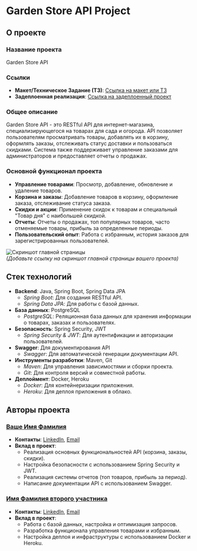 # Garden Store API Project

## О проекте
### Название проекта
Garden Store API

### Ссылки
- **Макет/Техническое Задание (ТЗ)**: [Ссылка на макет или ТЗ](#)
- **Задеплоенная реализация**: [Ссылка на задеплоенный проект](#)

### Общее описание
Garden Store API - это RESTful API для интернет-магазина, специализирующегося на товарах для сада и огорода. API позволяет пользователям просматривать товары, добавлять их в корзину, оформлять заказы, отслеживать статус доставки и пользоваться скидками. Система также поддерживает управление заказами для администраторов и предоставляет отчеты о продажах.

### Основной функционал проекта
- **Управление товарами**: Просмотр, добавление, обновление и удаление товаров.
- **Корзина и заказы**: Добавление товаров в корзину, оформление заказа, отслеживание статуса заказа.
- **Скидки и акции**: Применение скидок к товарам и специальный "Товар дня" с наибольшей скидкой.
- **Отчеты**: Отчеты о продажах, топ популярных товаров, часто отменяемые товары, прибыль за определенные периоды.
- **Пользовательский опыт**: Работа с избранным, история заказов для зарегистрированных пользователей.

![Скриншот главной страницы](#)  
*(Добавьте ссылку на скриншот главной страницы вашего проекта)*

## Стек технологий
- **Backend**: Java, Spring Boot, Spring Data JPA
    - *Spring Boot*: Для создания RESTful API.
    - *Spring Data JPA*: Для работы с базой данных.
- **База данных**: PostgreSQL
    - *PostgreSQL*: Реляционная база данных для хранения информации о товарах, заказах и пользователях.
- **Безопасность**: Spring Security, JWT
    - *Spring Security & JWT*: Для аутентификации и авторизации пользователей.
- **Swagger**: Для документирования API
    - *Swagger*: Для автоматической генерации документации API.
- **Инструменты разработки**: Maven, Git
    - *Maven*: Для управления зависимостями и сборки проекта.
    - *Git*: Для контроля версий и совместной работы.
- **Деплоймент**: Docker, Heroku
    - *Docker*: Для контейнеризации приложения.
    - *Heroku*: Для деплоя приложения в облако.

## Авторы проекта
### [Ваше Имя Фамилия](#)
- **Контакты**: [LinkedIn](#), [Email](mailto:#)
- **Вклад в проект**:
    - Реализация основных функциональностей API (корзина, заказы, скидки).
    - Настройка безопасности с использованием Spring Security и JWT.
    - Реализация системы отчетов (топ товаров, прибыль за период).
    - Написание документации API с использованием Swagger.

### [Имя Фамилия второго участника](#)
- **Контакты**: [LinkedIn](#), [Email](mailto:#)
- **Вклад в проект**:
    - Работа с базой данных, настройка и оптимизация запросов.
    - Разработка функционала управления товарами и избранным.
    - Настройка деплоя и инфраструктуры с использованием Docker и Heroku.